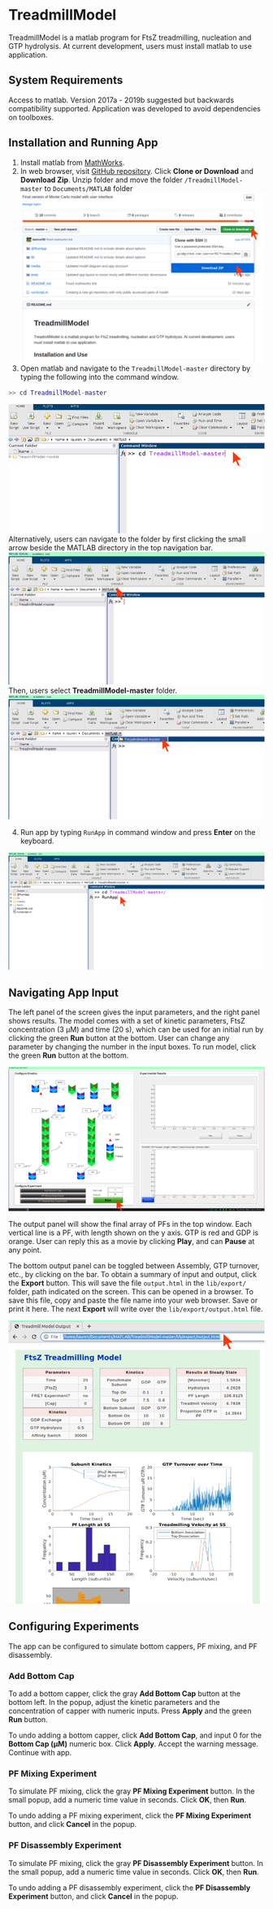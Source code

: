 # TreadmillModel
TreadmillModel is a matlab program for FtsZ treadmilling, nucleation and GTP hydrolysis. At current development, users must install matlab to use application. 

## System Requirements
Access to matlab. Version 2017a - 2019b suggested but backwards compatibility supported. Application was developed to avoid dependencies on toolboxes. 

## Installation and Running App
1. Install matlab from [MathWorks](https://www.mathworks.com/). 
2. In web browser, visit [GitHub repository](https://github.com/laurcor55/TreadmillModel). Click **Clone or Download** and **Download Zip**. Unzip folder and move the folder `/TreadmillModel-master` to `Documents/MATLAB` folder
![alt text](media/gitHubExample.png "GitHub Example")
3. Open matlab and navigate to the `TreadmillModel-master` directory by typing the following into the command window. 
``` matlab
>> cd TreadmillModel-master
```
![alt text](media/matlabCdExample.png "cd Example")
Alternatively, users can navigate to the folder by first clicking the small arrow beside the MATLAB directory in the top navigation bar. 
![alt text](media/matlabCdExample1.png "cd Example")
Then, users select **TreadmillModel-master** folder. 
![alt text](media/matlabCdExample2.png "cd Example")


4. Run app by typing `RunApp` in command window and press **Enter** on the keyboard. 

![alt text](media/runAppExample.png "RunApp Example")

## Navigating App Input

The left panel of the screen gives the input parameters, and the right panel shows results. The model comes with a set of kinetic parameters, FtsZ concentration (3 µM) and time (20 s), which can be used for an initial run by clicking the green **Run** button at the bottom. User can change any parameter by changing the number in the input boxes. To run model, click the green **Run** button at the bottom. 

![alt text](media/runModelExample.png "Run Model Example")


The output panel will show the final array of PFs in the top window. Each vertical line is a PF, with length shown on the y axis. GTP is red and GDP is orange. User can reply this as a movie by clicking **Play**, and can **Pause** at any point. 

The bottom output panel can be toggled between Assembly, GTP turnover, etc., by clicking on the bar. To obtain a summary of input and output, click the **Export** button. This will save the file `output.html` in the `lib/export/` folder, path indicated on the screen. This can be opened in a browser. To save this file, copy and paste the file name into your web browser. Save or print it here. The next **Export** will write over the `lib/export/output.html` file. 

![alt text](media/exportExample.png "Export Example")


## Configuring Experiments
The app can be configured to simulate bottom cappers, PF mixing, and PF disassembly. 

### Add Bottom Cap
To add a bottom capper, click the gray **Add Bottom Cap** button at the bottom left. In the popup, adjust the kinetic parameters and the concentration of capper with numeric inputs. Press **Apply** and the green **Run** button. 

To undo adding a bottom capper, click **Add Bottom Cap**, and input 0 for the **Bottom Cap (µM)** numeric box. Click **Apply**. Accept the warning message. Continue with app. 

### PF Mixing Experiment
To simulate PF mixing, click the gray **PF Mixing Experiment** button. In the small popup, add a numeric time value in seconds. Click **OK**, then **Run**. 

To undo adding a PF mixing experiment, click the **PF Mixing Experiment** button, and click **Cancel** in the popup. 

### PF Disassembly Experiment
To simulate PF mixing, click the gray **PF Disassembly Experiment** button. In the small popup, add a numeric time value in seconds. Click **OK**, then **Run**. 

To undo adding a PF disassembly experiment, click the **PF Disassembly Experiment** button, and click **Cancel** in the popup. 
